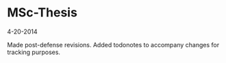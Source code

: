 MSc-Thesis
==========
4-20-2014

Made post-defense revisions. Added todonotes to accompany changes for tracking purposes. 